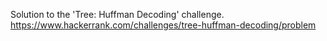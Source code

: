 Solution to the 'Tree: Huffman Decoding' challenge.
https://www.hackerrank.com/challenges/tree-huffman-decoding/problem